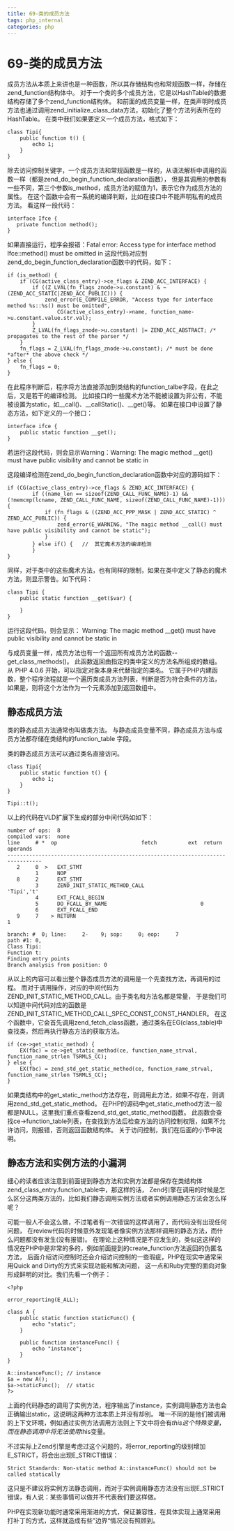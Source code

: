 ```yaml
---
title: 69-类的成员方法
tags: php_internal
categories: php
---
```


# 69-类的成员方法
成员方法从本质上来讲也是一种函数，所以其存储结构也和常规函数一样，存储在zend_function结构体中。 对于一个类的多个成员方法，它是以HashTable的数据结构存储了多个zend_function结构体。 和前面的成员变量一样，在类声明时成员方法也通过调用zend_initialize_class_data方法，初始化了整个方法列表所在的HashTable。 在类中我们如果要定义一个成员方法，格式如下：

    class Tipi{
        public function t() {
            echo 1;
        }
    }

除去访问控制关键字，一个成员方法和常规函数是一样的，从语法解析中调用的函数一样（都是zend_do_begin_function_declaration函数）， 但是其调用的参数有一些不同，第三个参数is_method，成员方法的赋值为1，表示它作为成员方法的属性。 在这个函数中会有一系统的编译判断，比如在接口中不能声明私有的成员方法。 看这样一段代码：

    interface Ifce {
       private function method();
    }

如果直接运行，程序会报错：Fatal error: Access type for interface method Ifce::method() must be omitted in 这段代码对应到zend_do_begin_function_declaration函数中的代码，如下：

    if (is_method) {
        if (CG(active_class_entry)->ce_flags & ZEND_ACC_INTERFACE) {
            if ((Z_LVAL(fn_flags_znode->u.constant) & ~(ZEND_ACC_STATIC|ZEND_ACC_PUBLIC))) {
                zend_error(E_COMPILE_ERROR, "Access type for interface method %s::%s() must be omitted",
                    CG(active_class_entry)->name, function_name->u.constant.value.str.val);
            }
            Z_LVAL(fn_flags_znode->u.constant) |= ZEND_ACC_ABSTRACT; /* propagates to the rest of the parser */
        }
        fn_flags = Z_LVAL(fn_flags_znode->u.constant); /* must be done *after* the above check */
    } else {
        fn_flags = 0;
    }

在此程序判断后，程序将方法直接添加到类结构的function_talbe字段，在此之后，又是若干的编译检测。 比如接口的一些魔术方法不能被设置为非公有，不能被设置为static，如__call()、__callStatic()、__get()等。 如果在接口中设置了静态方法，如下定义的一个接口：

    interface ifce {
        public static function __get();
    }

若运行这段代码，则会显示Warning：Warning: The magic method __get() must have public visibility and cannot be static in

这段编译检测在zend_do_begin_function_declaration函数中对应的源码如下：

    if (CG(active_class_entry)->ce_flags & ZEND_ACC_INTERFACE) {
            if ((name_len == sizeof(ZEND_CALL_FUNC_NAME)-1) && (!memcmp(lcname, ZEND_CALL_FUNC_NAME, sizeof(ZEND_CALL_FUNC_NAME)-1))) {
                if (fn_flags & ((ZEND_ACC_PPP_MASK | ZEND_ACC_STATIC) ^ ZEND_ACC_PUBLIC)) {
                    zend_error(E_WARNING, "The magic method __call() must have public visibility and cannot be static");
                }
            } else if() {   //  其它魔术方法的编译检测
            }
    }

同样，对于类中的这些魔术方法，也有同样的限制，如果在类中定义了静态的魔术方法，则显示警告。如下代码：

    class Tipi {
        public static function __get($var) {

        }
    }

运行这段代码，则会显示： Warning: The magic method __get() must have public visibility and cannot be static in

与成员变量一样，成员方法也有一个返回所有成员方法的函数--get_class_methods()。 此函数返回由指定的类中定义的方法名所组成的数组。 从 PHP 4.0.6 开始，可以指定对象本身来代替指定的类名。 它属于PHP内建函数，整个程序流程就是一个遍历类成员方法列表，判断是否为符合条件的方法， 如果是，则将这个方法作为一个元素添加到返回数组中。
## 静态成员方法

类的静态成员方法通常也叫做类方法。 与静态成员变量不同，静态成员方法与成员方法都存储在类结构的function_table 字段。

类的静态成员方法可以通过类名直接访问。

    class Tipi{
        public static function t() {
            echo 1;
        }
    }

    Tipi::t();

以上的代码在VLD扩展下生成的部分中间代码如如下：

    number of ops:  8
    compiled vars:  none
    line     # *  op                           fetch          ext  return  operands
    ---------------------------------------------------------------------------------
       2     0  >   EXT_STMT
             1      NOP
       8     2      EXT_STMT
             3      ZEND_INIT_STATIC_METHOD_CALL                             'Tipi','t'
             4      EXT_FCALL_BEGIN
             5      DO_FCALL_BY_NAME                              0
             6      EXT_FCALL_END
       9     7    > RETURN                                                   1

    branch: #  0; line:     2-    9; sop:     0; eop:     7
    path #1: 0,
    Class Tipi:
    Function t:
    Finding entry points
    Branch analysis from position: 0

从以上的内容可以看出整个静态成员方法的调用是一个先查找方法，再调用的过程。 而对于调用操作，对应的中间代码为 ZEND_INIT_STATIC_METHOD_CALL。由于类名和方法名都是常量， 于是我们可以知道中间代码对应的函数是ZEND_INIT_STATIC_METHOD_CALL_SPEC_CONST_CONST_HANDLER。 在这个函数中，它会首先调用zend_fetch_class函数，通过类名在EG(class_table)中查找类，然后再执行静态方法的获取方法。

    if (ce->get_static_method) {
        EX(fbc) = ce->get_static_method(ce, function_name_strval, function_name_strlen TSRMLS_CC);
    } else {
        EX(fbc) = zend_std_get_static_method(ce, function_name_strval, function_name_strlen TSRMLS_CC);
    }

如果类结构中的get_static_method方法存在，则调用此方法，如果不存在，则调用zend_std_get_static_method。 在PHP的源码中get_static_method方法一般都是NULL，这里我们重点查看zend_std_get_static_method函数。 此函数会查找ce->function_table列表，在查找到方法后检查方法的访问控制权限，如果不允许访问，则报错，否则返回函数结构体。 关于访问控制，我们在后面的小节中说明。
## 静态方法和实例方法的小漏洞

细心的读者应该注意到前面提到静态方法和实例方法都是保存在类结构体zend_class_entry.function_table中，那这样的话， Zend引擎在调用的时候是怎么区分这两类方法的，比如我们静态调用实例方法或者实例调用静态方法会怎么样呢？

可能一般人不会这么做，不过笔者有一次错误的这样调用了，而代码没有出现任何问题， 在review代码的时候意外发现笔者像实例方法那样调用的静态方法，而什么问题都没有发生(没有报错)。 在理论上这种情况是不应发生的，类似这这样的情况在PHP中是非常的多的，例如前面提到的create_function方法返回的伪匿名方法， 后面介绍访问控制时还会介绍访问控制的一些瑕疵，PHP在现实中通常采用Quick and Dirty的方式来实现功能和解决问题， 这一点和Ruby完整的面向对象形成鲜明的对比。我们先看一个例子：

    <?php

    error_reporting(E_ALL);

    class A {
        public static function staticFunc() {
            echo "static";
        }

        public function instanceFunc() {
            echo "instance";    
        }
    }

    A::instanceFunc(); // instance
    $a = new A();
    $a->staticFunc();  // static
    ?>

上面的代码静态的调用了实例方法，程序输出了instance，实例调用静态方法也会正确输出static，这说明这两种方法本质上并没有却别。 唯一不同的是他们被调用的上下文环境，例如通过实例方法调用方法则上下文中将会有$this这个特殊变量，而在静态调用中将无法使用$this变量。

不过实际上Zend引擎是考虑过这个问题的，将error_reporting的级别增加E_STRICT，将会出出现E_STRICT错误：

    Strict Standards: Non-static method A::instanceFunc() should not be called statically

这只是不建议将实例方法静态调用，而对于实例调用静态方法没有出现E_STRICT错误，有人说：某些事情可以做并不代表我们要这样做。

PHP在实现新功能时通常采用渐进的方式，保证兼容性，在具体实现上通常采用打补丁的方式，这样就造成有些”边界“情况没有照顾到。
